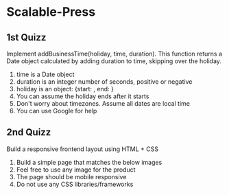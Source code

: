 # Scalable-Press

## 1st Quizz

Implement addBusinessTime(holiday, time, duration). This function returns a Date object calculated by adding duration to time, skipping over the holiday.

1. time is a Date object
2. duration is an integer number of seconds, positive or negative
3. holiday is an object: {start: <Date>, end: <Date>}
4. You can assume the holiday ends after it starts
5. Don't worry about timezones. Assume all dates are local time
6. You can use Google for help

## 2nd Quizz

Build a responsive frontend layout using HTML + CSS

1. Build a simple page that matches the below images
2. Feel free to use any image for the product
3. The page should be mobile responsive
4. Do not use any CSS libraries/frameworks